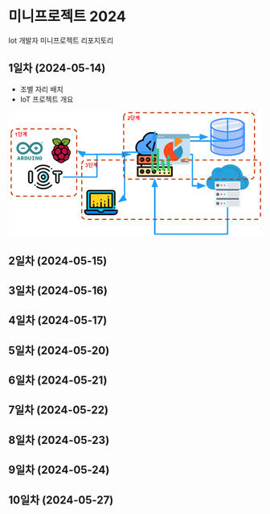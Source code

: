 # 미니프로젝트 2024
Iot 개발자 미니프로젝트 리포지토리

## 1일차 (2024-05-14)
- 조별 자리 배치
- IoT 프로젝트 개요

![IoT 프로젝트](https://raw.githubusercontent.com/c9yu/miniprojects-2024/main/imgs/pr001.png)

## 2일차 (2024-05-15)


## 3일차 (2024-05-16)


## 4일차 (2024-05-17)


## 5일차 (2024-05-20)


## 6일차 (2024-05-21)


## 7일차 (2024-05-22)


## 8일차 (2024-05-23)


## 9일차 (2024-05-24)


## 10일차 (2024-05-27)


